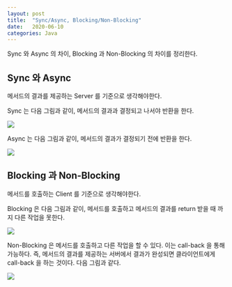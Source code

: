 ```yaml
---
layout: post
title:  "Sync/Async, Blocking/Non-Blocking"
date:   2020-06-10
categories: Java
---
```


Sync 와 Async 의 차이, Blocking 과 Non-Blocking 의 차이를 정리한다.

## Sync 와 Async

메서드의 결과를 제공하는 Server 를 기준으로 생각해야한다. 

Sync 는 다음 그림과 같이, 메서드의 결과과 결정되고 나서야 반환을 한다. 

![](/image/sync-async01.png)

 Async 는 다음 그림과 같이, 메서드의 결과가 결정되기 전에 반환을 한다.

![](/image/sync-async02.png)

## Blocking 과 Non-Blocking

메서드를 호출하는 Client 를 기준으로 생각해야한다.

Blocking 은 다음 그림과 같이, 메서드를 호출하고 메서드의 결과를 return 받을 때 까지 다른 작업을 못한다.

![](/image/sync-async03.png)

Non-Blocking 은 메서드를 호출하고 다른 작업을 할 수 있다. 이는 call-back 을 통해 가능하다. 즉, 메서드의 결과를 제공하는 서버에서 결과가 완성되면 클라이언트에게 call-back 을 하는 것이다. 다음 그림과 같다.

![](/image/sync-async04.png)



